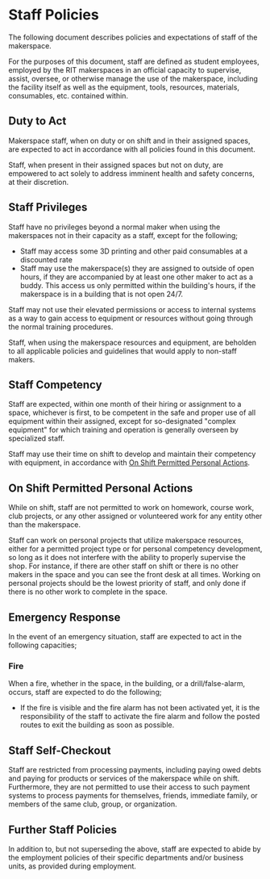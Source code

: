 # Staff Policies

The following document describes policies and expectations of staff of the makerspace. 

For the purposes of this document, staff are defined as student employees, employed by the RIT makerspaces in an official capacity to supervise, assist, oversee, or otherwise manage the use of the makerspace, including the facility itself as well as the equipment, tools, resources, materials, consumables, etc. contained within. 

## Duty to Act

Makerspace staff, when on duty or on shift and in their assigned spaces, are expected to act in accordance with all policies found in this document. 

Staff, when present in their assigned spaces but not on duty, are empowered to act solely to address imminent health and safety concerns, at their discretion.

## Staff Privileges

Staff have no privileges beyond a normal maker when using the makerspaces not in their capacity as a staff, except for the following;

* Staff may access some 3D printing and other paid consumables at a discounted rate
* Staff may use the makerspace(s) they are assigned to outside of open hours, if they are accompanied by at least one other maker to act as a buddy. This access us only permitted within the building's hours, if the makerspace is in a building that is not open 24/7. 

Staff may not use their elevated permissions or access to internal systems as a way to gain access to equipment or resources without going through the normal training procedures.

Staff, when using the makerspace resources and equipment, are beholden to all applicable policies and guidelines that would apply to non-staff makers. 

## Staff Competency

Staff are expected, within one month of their hiring or assignment to a space, whichever is first, to be competent in the safe and proper use of all equipment within their assigned, except for so-designated "complex equipment" for which training and operation is generally overseen by specialized staff.

Staff may use their time on shift to develop and maintain their competency with equipment, in accordance with [On Shift Permitted Personal Actions](#on-shift-permitted-personal-actions).

## On Shift Permitted Personal Actions

While on shift, staff are not permitted to work on homework, course work, club projects, or any other assigned or volunteered work for any entity other than the makerspace.

Staff can work on personal projects that utilize makerspace resources, either for a permitted project type or for personal competency development, so long as it does not interfere with the ability to properly supervise the shop. For instance, if there are other staff on shift or there is no other makers in the space and you can see the front desk at all times. Working on personal projects should be the lowest priority of staff, and only done if there is no other work to complete in the space. 

## Emergency Response

In the event of an emergency situation, staff are expected to act in the following capacities;

### Fire

When a fire, whether in the space, in the building, or a drill/false-alarm, occurs, staff are expected to do the following;

* If the fire is visible and the fire alarm has not been activated yet, it is the responsibility of the staff to activate the fire alarm and follow the posted routes to exit the building as soon as possible.

## Staff Self-Checkout

Staff are restricted from processing payments, including paying owed debts and paying for products or services of the makerspace while on shift. Furthermore, they are not permitted to use their access to such payment systems to process payments for themselves, friends, immediate family, or members of the same club, group, or organization.

## Further Staff Policies

In addition to, but not superseding the above, staff are expected to abide by the employment policies of their specific departments and/or business units, as provided during employment.